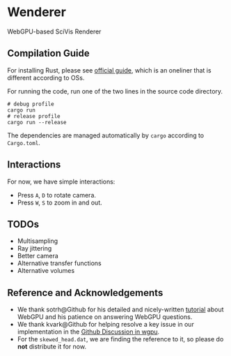 # Wenderer
WebGPU-based SciVis Renderer

## Compilation Guide
For installing Rust, please see [official guide](https://www.rust-lang.org/learn/get-started), which is an oneliner that is different according to OSs.

For running the code, run one of the two lines in the source code directory.
```shell
# debug profile
cargo run
# release profile
cargo run --release
```
The dependencies are managed automatically by `cargo` according to `Cargo.toml`.

## Interactions
For now, we have simple interactions:
* Press `A`, `D` to rotate camera.
* Press `W`, `S` to zoom in and out.

## TODOs
* Multisampling
* Ray jittering
* Better camera
* Alternative transfer functions
* Alternative volumes

## Reference and Acknowledgements
* We thank sotrh@Github for his detailed and nicely-written [tutorial](https://sotrh.github.io/learn-wgpu/) about WebGPU and his patience on answering WebGPU questions.
* We thank kvark@Github for helping resolve a key issue in our implementation in the [Github Discussion in wgpu](https://github.com/gfx-rs/wgpu/discussions/1491).
* For the `skewed_head.dat`, we are finding the reference to it, so please do **not** distribute it for now.